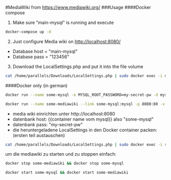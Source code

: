 #MediaWiki
from <https://www.mediawiki.org/>
###Usage
####Docker compose
1. Make sure "main-mysql" is running and execute
```bash
docker-compose up -d
```
2. Just configure Media wiki on <http://localhost:8080/>
  - Database host = "main-mysql"
  - Database pass = "123456"
3. Download the LocalSettings.php and put it into the file volume
```bash
cat /home/parallels/Downloads/LocalSettings.php | sudo docker exec -i mediawiki-web sh -c 'cat > /var/www/html/LocalSettings.php'
```

####Docker only (in german)
```bash
docker run --name some-mysql -e MYSQL_ROOT_PASSWORD=my-secret-pw -d mysql/mysql-server:latest
```
```bash
docker run --name some-mediawiki --link some-mysql:mysql -p 8080:80 -v /var/docker/mediawiki/www:/var/www/html -d synctree/mediawiki
```
- media wiki einrichten unter http://localhost:8080
- datenbank host: {{container name vom mysql}} also "some-mysql"
- datenbank pass: "my-secret-pw"
- die heruntergeladene LocalSettings in den Docker container packen: (ersten teil austauschen)
```bash
cat /home/parallels/Downloads/LocalSettings.php | sudo docker exec -i some-mediawiki sh -c 'cat > /var/www/html/LocalSettings.php'
```
um die mediawiki zu starten und zu stoppen einfach:
```bash
docker stop some-mediawiki && docker stop some-mysql
```
```bash
docker start some-mysql && docker start some-mediawiki
```

